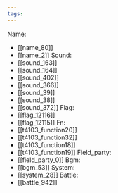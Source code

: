 ```yaml
---
tags:
---
```

Name:
- [[name_80]]
- [[name_2]]
Sound:
- [[sound_163]]
- [[sound_164]]
- [[sound_402]]
- [[sound_366]]
- [[sound_39]]
- [[sound_38]]
- [[sound_372]]
Flag:
- [[flag_12116]]
- [[flag_12115]]
Fn:
- [[t4103_function20]]
- [[t4103_function32]]
- [[t4103_function18]]
- [[t4103_function19]]
Field_party:
- [[field_party_0]]
Bgm:
- [[bgm_53]]
System:
- [[system_28]]
Battle:
- [[battle_942]]
